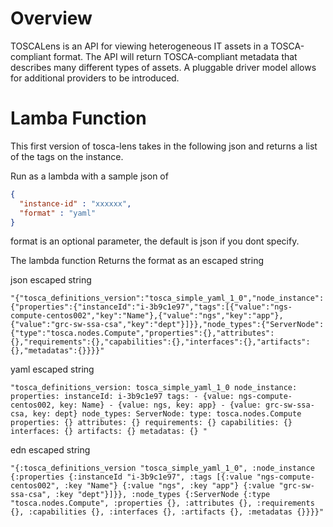 # Overview
TOSCALens is an API for viewing heterogeneous IT assets in a TOSCA-compliant format. The API will return TOSCA-compliant metadata that describes many different types of assets. A pluggable driver model allows for additional providers to be introduced.

#  Lamba Function

This first version of tosca-lens takes in the following json and returns a list of the tags on the instance.

Run as a lambda with a sample json of

```json
{
  "instance-id" : "xxxxxx",
  "format" : "yaml"
}
```

format is an optional parameter, the default is json if you dont specify. 

The lambda function Returns the format as an escaped string

json escaped string
```
"{"tosca_definitions_version":"tosca_simple_yaml_1_0","node_instance":{"properties":{"instanceId":"i-3b9c1e97","tags":[{"value":"ngs-compute-centos002","key":"Name"},{"value":"ngs","key":"app"},{"value":"grc-sw-ssa-csa","key":"dept"}]}},"node_types":{"ServerNode":{"type":"tosca.nodes.Compute","properties":{},"attributes":{},"requirements":{},"capabilities":{},"interfaces":{},"artifacts":{},"metadatas":{}}}}"
```

yaml escaped string
```
"tosca_definitions_version: tosca_simple_yaml_1_0 node_instance: properties: instanceId: i-3b9c1e97 tags: - {value: ngs-compute-centos002, key: Name} - {value: ngs, key: app} - {value: grc-sw-ssa-csa, key: dept} node_types: ServerNode: type: tosca.nodes.Compute properties: {} attributes: {} requirements: {} capabilities: {} interfaces: {} artifacts: {} metadatas: {} "
```

edn escaped string
```
"{:tosca_definitions_version "tosca_simple_yaml_1_0", :node_instance {:properties {:instanceId "i-3b9c1e97", :tags [{:value "ngs-compute-centos002", :key "Name"} {:value "ngs", :key "app"} {:value "grc-sw-ssa-csa", :key "dept"}]}}, :node_types {:ServerNode {:type "tosca.nodes.Compute", :properties {}, :attributes {}, :requirements {}, :capabilities {}, :interfaces {}, :artifacts {}, :metadatas {}}}}"


